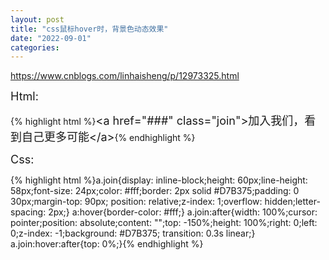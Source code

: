 ```yaml
---
layout: post
title: "css鼠标hover时，背景色动态效果"
date: "2022-09-01"
categories: 
---
```

<p><a href="https://www.cnblogs.com/linhaisheng/p/12973325.html">https://www.cnblogs.com/linhaisheng/p/12973325.html</a></p>
<p><span style="font-size: 18px">Html:</span></p>
{% highlight html %}<span style="font-size: 18px">&lt;a href=&quot;###&quot; class=&quot;join&quot;&gt;加入我们，看到自己更多可能&lt;/a&gt;</span>{% endhighlight %}
<p><span style="font-size: 18px">Css:</span></p>
{% highlight html %}a.join{display: inline-block;height: 60px;line-height: 58px;font-size: 24px;color: #fff;border: 2px solid #D7B375;padding: 0 30px;margin-top: 90px;
position: relative;z-index: 1;overflow: hidden;letter-spacing: 2px;}
a:hover{border-color: #fff;}
a.join:after{width: 100%;cursor: pointer;position: absolute;content: &quot;&quot;;top: -150%;height: 100%;right: 0;left: 0;z-index: -1;background: #D7B375;
transition: 0.3s linear;}
a.join:hover:after{top: 0%;}{% endhighlight %}
<p>&nbsp;</p>
